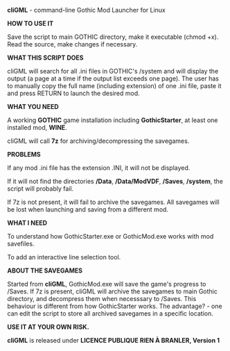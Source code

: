 **cliGML** - command-line Gothic Mod Launcher for Linux

**HOW TO USE IT**

Save the script to main GOTHIC directory, make it executable (chmod +x). Read the source, make changes if necessary.

**WHAT THIS SCRIPT DOES**

cliGML will search for all .ini files in GOTHIC's /system and will display the output (a page at a time if the output list exceeds one page). The user has to manually copy the full name (including extension) of one .ini file, paste it and press RETURN to launch the desired mod.

**WHAT YOU NEED**

A working **GOTHIC** game installation including **GothicStarter**, at least one installed mod, **WINE**.

cliGML will call **7z** for archiving/decompressing the savegames.

**PROBLEMS**

If any mod .ini file has the extension .INI, it will not be displayed.

If it will not find the directories **/Data**, **/Data/ModVDF**, **/Saves**, **/system**, the script will probably fail.

If 7z is not present, it will fail to archive the savegames. All savegames will be lost when launching  and saving from a different mod.

**WHAT I NEED**

To understand how GothicStarter.exe or GothicMod.exe works with mod savefiles.

To add an interactive line selection tool.

**ABOUT THE SAVEGAMES**

Started from **cliGML**, GothicMod.exe will save the game's progress to /Saves. If 7z is present, cliGML will archive the savegames to main Gothic directory, and decompress them when necesssary to /Saves. This behaviour is different from how GothicStarter works. The advantage? - one can edit the script to store all archived savegames in a specific location.

**USE IT AT YOUR OWN RISK.**

**cliGML** is released under **LICENCE PUBLIQUE RIEN À BRANLER, Version 1**
